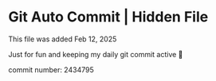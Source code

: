 # Git Auto Commit | Hidden File

This file was added Feb 12, 2025

Just for fun and keeping my daily git commit active 🤪

commit number: 2434795

